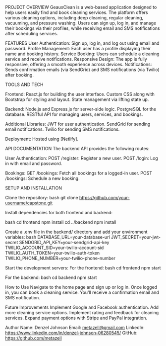 PROJECT OVERVIEW
GeauxClean is a web-based application designed to help users easily find and book cleaning services. The platform offers various cleaning options, including deep cleaning, regular cleaning, vacuuming, and pressure washing. Users can sign up, log in, and manage their bookings via their profiles, while receiving email and SMS notifications after scheduling services.

FEATURES
User Authentication: Sign up, log in, and log out using email and password.
Profile Management: Each user has a profile displaying their name and booking history.
Service Booking: Users can schedule a cleaning service and receive notifications.
Responsive Design: The app is fully responsive, offering a smooth experience across devices.
Notifications: Sends confirmation emails (via SendGrid) and SMS notifications (via Twilio) after booking.

TOOLS AND TECH

Frontend:
React.js for building the user interface.
Custom CSS along with Bootstrap for styling and layout.
State management via lifting state up.

Backend:
Node.js and Express.js for server-side logic.
PostgreSQL for the database.
RESTful API for managing users, services, and bookings.

Additional Libraries:
JWT for user authentication.
SendGrid for sending email notifications.
Twilio for sending SMS notifications.

Deployment:
Hosted using [Netlify].

API DOCUMENTATION
The backend API provides the following routes:

User Authentication:
POST /register: Register a new user.
POST /login: Log in with email and password.

Bookings:
GET /bookings: Fetch all bookings for a logged-in user.
POST /bookings: Schedule a new booking.

SETUP AND INSTALLATION

Clone the repository:
bash
git clone https://github.com/your-username/capstone.git

Install dependencies for both frontend and backend:

bash
cd frontend
npm install
cd ../backend
npm install

Create a .env file in the backend/ directory and add your environment variables:
bash
DATABASE_URL=your-database-url
JWT_SECRET=your-jwt-secret
SENDGRID_API_KEY=your-sendgrid-api-key
TWILIO_ACCOUNT_SID=your-twilio-account-sid
TWILIO_AUTH_TOKEN=your-twilio-auth-token
TWILIO_PHONE_NUMBER=your-twilio-phone-number

Start the development servers:
For the frontend:
bash
cd frontend
npm start

For the backend:
bash
cd backend
npm start

How to Use
Navigate to the home page and sign up or log in.
Once logged in, you can book a cleaning service.
You’ll receive a confirmation email and SMS notification.

Future Improvements
Implement Google and Facebook authentication.
Add more cleaning service options.
Implement rating and feedback for cleaning services.
Expand payment options with Stripe and PayPal integration.

Author
Name: Denzel Johnson
Email: metazell@gmail.com
LinkedIn: https://www.linkedin.com/in/denzel-johnson-06280545/
GitHub: https://github.com/metazell
